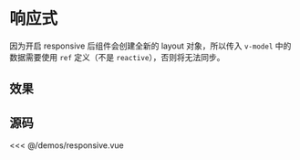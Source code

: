 # 响应式

因为开启 responsive 后组件会创建全新的 layout 对象，所以传入 `v-model` 中的数据需要使用 `ref` 定义（不是 `reactive`），否则将无法同步。

## 效果

<ClientOnly>
  <DemoResponsive></DemoResponsive>
</ClientOnly>

## 源码

<<< @/demos/responsive.vue
